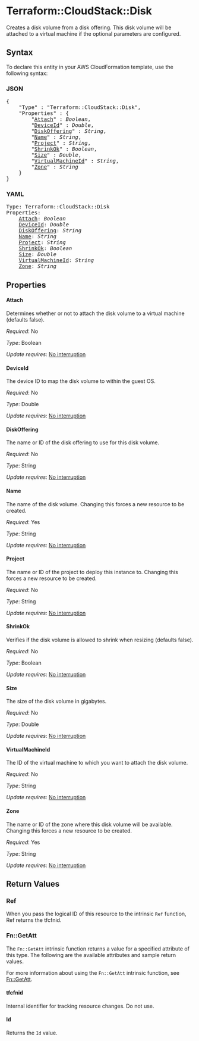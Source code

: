 # Terraform::CloudStack::Disk

Creates a disk volume from a disk offering. This disk volume will be attached to
a virtual machine if the optional parameters are configured.

## Syntax

To declare this entity in your AWS CloudFormation template, use the following syntax:

### JSON

<pre>
{
    "Type" : "Terraform::CloudStack::Disk",
    "Properties" : {
        "<a href="#attach" title="Attach">Attach</a>" : <i>Boolean</i>,
        "<a href="#deviceid" title="DeviceId">DeviceId</a>" : <i>Double</i>,
        "<a href="#diskoffering" title="DiskOffering">DiskOffering</a>" : <i>String</i>,
        "<a href="#name" title="Name">Name</a>" : <i>String</i>,
        "<a href="#project" title="Project">Project</a>" : <i>String</i>,
        "<a href="#shrinkok" title="ShrinkOk">ShrinkOk</a>" : <i>Boolean</i>,
        "<a href="#size" title="Size">Size</a>" : <i>Double</i>,
        "<a href="#virtualmachineid" title="VirtualMachineId">VirtualMachineId</a>" : <i>String</i>,
        "<a href="#zone" title="Zone">Zone</a>" : <i>String</i>
    }
}
</pre>

### YAML

<pre>
Type: Terraform::CloudStack::Disk
Properties:
    <a href="#attach" title="Attach">Attach</a>: <i>Boolean</i>
    <a href="#deviceid" title="DeviceId">DeviceId</a>: <i>Double</i>
    <a href="#diskoffering" title="DiskOffering">DiskOffering</a>: <i>String</i>
    <a href="#name" title="Name">Name</a>: <i>String</i>
    <a href="#project" title="Project">Project</a>: <i>String</i>
    <a href="#shrinkok" title="ShrinkOk">ShrinkOk</a>: <i>Boolean</i>
    <a href="#size" title="Size">Size</a>: <i>Double</i>
    <a href="#virtualmachineid" title="VirtualMachineId">VirtualMachineId</a>: <i>String</i>
    <a href="#zone" title="Zone">Zone</a>: <i>String</i>
</pre>

## Properties

#### Attach

Determines whether or not to attach the disk volume to a
virtual machine (defaults false).

_Required_: No

_Type_: Boolean

_Update requires_: [No interruption](https://docs.aws.amazon.com/AWSCloudFormation/latest/UserGuide/using-cfn-updating-stacks-update-behaviors.html#update-no-interrupt)

#### DeviceId

The device ID to map the disk volume to within the guest OS.

_Required_: No

_Type_: Double

_Update requires_: [No interruption](https://docs.aws.amazon.com/AWSCloudFormation/latest/UserGuide/using-cfn-updating-stacks-update-behaviors.html#update-no-interrupt)

#### DiskOffering

The name or ID of the disk offering to use for
this disk volume.

_Required_: No

_Type_: String

_Update requires_: [No interruption](https://docs.aws.amazon.com/AWSCloudFormation/latest/UserGuide/using-cfn-updating-stacks-update-behaviors.html#update-no-interrupt)

#### Name

The name of the disk volume. Changing this forces a new
resource to be created.

_Required_: Yes

_Type_: String

_Update requires_: [No interruption](https://docs.aws.amazon.com/AWSCloudFormation/latest/UserGuide/using-cfn-updating-stacks-update-behaviors.html#update-no-interrupt)

#### Project

The name or ID of the project to deploy this
instance to. Changing this forces a new resource to be created.

_Required_: No

_Type_: String

_Update requires_: [No interruption](https://docs.aws.amazon.com/AWSCloudFormation/latest/UserGuide/using-cfn-updating-stacks-update-behaviors.html#update-no-interrupt)

#### ShrinkOk

Verifies if the disk volume is allowed to shrink when
resizing (defaults false).

_Required_: No

_Type_: Boolean

_Update requires_: [No interruption](https://docs.aws.amazon.com/AWSCloudFormation/latest/UserGuide/using-cfn-updating-stacks-update-behaviors.html#update-no-interrupt)

#### Size

The size of the disk volume in gigabytes.

_Required_: No

_Type_: Double

_Update requires_: [No interruption](https://docs.aws.amazon.com/AWSCloudFormation/latest/UserGuide/using-cfn-updating-stacks-update-behaviors.html#update-no-interrupt)

#### VirtualMachineId

The ID of the virtual machine to which you want
to attach the disk volume.

_Required_: No

_Type_: String

_Update requires_: [No interruption](https://docs.aws.amazon.com/AWSCloudFormation/latest/UserGuide/using-cfn-updating-stacks-update-behaviors.html#update-no-interrupt)

#### Zone

The name or ID of the zone where this disk volume will be available.
Changing this forces a new resource to be created.

_Required_: Yes

_Type_: String

_Update requires_: [No interruption](https://docs.aws.amazon.com/AWSCloudFormation/latest/UserGuide/using-cfn-updating-stacks-update-behaviors.html#update-no-interrupt)

## Return Values

### Ref

When you pass the logical ID of this resource to the intrinsic `Ref` function, Ref returns the tfcfnid.

### Fn::GetAtt

The `Fn::GetAtt` intrinsic function returns a value for a specified attribute of this type. The following are the available attributes and sample return values.

For more information about using the `Fn::GetAtt` intrinsic function, see [Fn::GetAtt](https://docs.aws.amazon.com/AWSCloudFormation/latest/UserGuide/intrinsic-function-reference-getatt.html).

#### tfcfnid

Internal identifier for tracking resource changes. Do not use.

#### Id

Returns the <code>Id</code> value.

